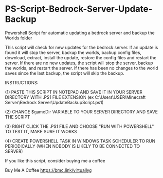# PS-Script-Bedrock-Server-Update-Backup
Powershell Script for automatic updating a bedrock server and backup the Worlds folder

This script will check for new updates for the bedrock server. If an update is found it will stop the server, backup the worlds, backup config files, download, extract, install the update, restore the config files and restart the server. If there are no new updates, the script will stop the server, backup the worlds, and restart the server. If there has been no changes to the world saves since the last backup, the script will skip the backup.

INSTRUCTIONS:

(1)  PASTE THIS SCRIPT IN NOTEPAD AND SAVE IT IN YOUR SERVER DIRECTORY WITH .PS1 FILE EXTENSION (ex C:\Users\USER\Minecraft Server\Bedrock Server\UpdateBackupScript.ps1)

(2) CHANGE $gameDir VARIABLE TO YOUR SERVER DIRECTORY AND SAVE THE SCRIPT

(3) RIGHT CLICK THE .PS1 FILE AND CHOOSE "RUN WITH POWERSHELL" TO TEST IT, MAKE SURE IT WORKS

(4) CREATE POWERSHELL TASK IN WINDOWS TASK SCHEDULER TO RUN PERIODICALLY (WHEN NOBODY IS LIKELY TO BE CONNECTED TO SERVER)

If you like this script, consider buying me a coffee

Buy Me A Coffee https://bmc.link/virtuallyg

